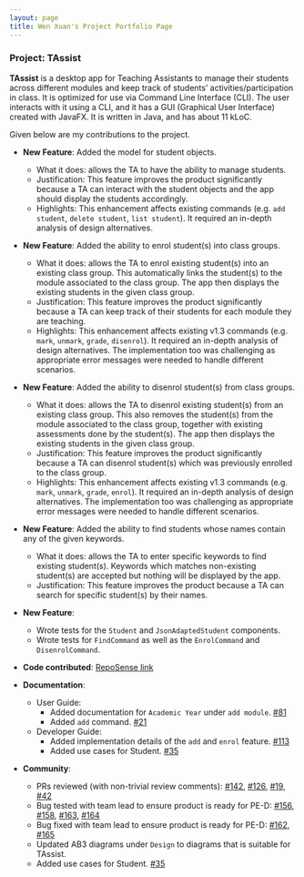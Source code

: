 ```yaml
---
layout: page
title: Wen Xuan's Project Portfolio Page
---
```


### Project: TAssist

**TAssist** is a desktop app for Teaching Assistants to manage their students across different modules and keep track of students’ activities/participation in class. It is optimized for use via Command Line Interface (CLI). The user interacts with it using a CLI, and it has a GUI (Graphical User Interface) created with JavaFX. It is written in Java, and has about 11 kLoC.

Given below are my contributions to the project.

* **New Feature**: Added the model for student objects.
  * What it does: allows the TA to have the ability to manage students.
  * Justification: This feature improves the product significantly because a TA can interact with the student objects and the app should display the students accordingly.
  * Highlights: This enhancement affects existing commands (e.g. `add student`, `delete student`, `list student`). It required an in-depth analysis of design alternatives.


* **New Feature**: Added the ability to enrol student(s) into class groups.
  * What it does: allows the TA to enrol existing student(s) into an existing class group. This automatically links the student(s) to the module associated to the class group. The app then displays the existing students in the given class group.
  * Justification: This feature improves the product significantly because a TA can keep track of their students for each module they are teaching.
  * Highlights: This enhancement affects existing v1.3 commands (e.g. `mark`, `unmark`, `grade`, `disenrol`). It required an in-depth analysis of design alternatives. The implementation too was challenging as appropriate error messages were needed to handle different scenarios.


* **New Feature**: Added the ability to disenrol student(s) from class groups.
  * What it does: allows the TA to disenrol existing student(s) from an existing class group. This also removes the student(s) from the module associated to the class group, together with existing assessments done by the student(s). The app then displays the existing students in the given class group.
  * Justification: This feature improves the product significantly because a TA can disenrol student(s) which was previously enrolled to the class group.
  * Highlights: This enhancement affects existing v1.3 commands (e.g. `mark`, `unmark`, `grade`, `enrol`). It required an in-depth analysis of design alternatives. The implementation too was challenging as appropriate error messages were needed to handle different scenarios.


* **New Feature**: Added the ability to find students whose names contain any of the given keywords.
  * What it does: allows the TA to enter specific keywords to find existing student(s). Keywords which matches non-existing student(s) are accepted but nothing will be displayed by the app.
  * Justification: This feature improves the product because a TA can search for specific student(s) by their names.


* **New Feature**:
  * Wrote tests for the `Student` and `JsonAdaptedStudent` components.
  * Wrote tests for `FindCommand` as well as the `EnrolCommand` and `DisenrolCommand`.


* **Code contributed**: [RepoSense link](https://nus-cs2103-ay2122s2.github.io/tp-dashboard/?search=wxliong&breakdown=true)


* **Documentation**:
  * User Guide:
    * Added documentation for `Academic Year` under `add module`. [\#81](https://github.com/AY2122S2-CS2103T-T13-2/tp/pull/81)
    * Added `add` command. [\#21](https://github.com/AY2122S2-CS2103T-T13-2/tp/pull/21)
  * Developer Guide:
    * Added implementation details of the `add` and `enrol` feature. [\#113](https://github.com/AY2122S2-CS2103T-T13-2/tp/pull/113)
    * Added use cases for Student. [\#35](https://github.com/AY2122S2-CS2103T-T13-2/tp/pull/35)


* **Community**:
  * PRs reviewed (with non-trivial review comments): [\#142](https://github.com/AY2122S2-CS2103T-T13-2/tp/pull/142), [\#126](https://github.com/AY2122S2-CS2103T-T13-2/tp/pull/126), [\#19](), [\#42]()
  * Bug tested with team lead to ensure product is ready for PE-D: [\#156](https://github.com/AY2122S2-CS2103T-T13-2/tp/pull/156), [\#158](https://github.com/AY2122S2-CS2103T-T13-2/tp/pull/158), [\#163](https://github.com/AY2122S2-CS2103T-T13-2/tp/pull/163), [\#164](https://github.com/AY2122S2-CS2103T-T13-2/tp/pull/164)
  * Bug fixed with team lead to ensure product is ready for PE-D: [\#162](https://github.com/AY2122S2-CS2103T-T13-2/tp/pull/162), [\#165](https://github.com/AY2122S2-CS2103T-T13-2/tp/pull/165) 
  * Updated AB3 diagrams under `Design` to diagrams that is suitable for TAssist.
  * Added use cases for Student. [\#35](https://github.com/AY2122S2-CS2103T-T13-2/tp/pull/35)
